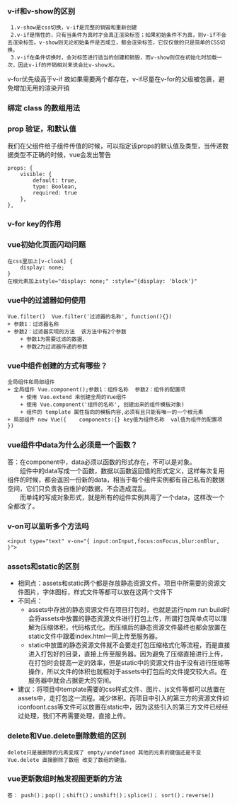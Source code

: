 ### v-if和v-show的区别
     1.v-show是css切换，v-if是完整的销毁和重新创建
     2.v-if是惰性的，只有当条件为真时才会真正渲染标签；如果初始条件不为真，则v-if不会去渲染标签。v-show则无论初始条件是否成立，都会渲染标签，它仅仅做的只是简单的CSS切换。
     3.v-if在条件切换时，会对标签进行适当的创建和销毁，而v-show则仅在初始化时加载一次，因此v-if的开销相对来说会比v-show大。
v-for优先级高于v-if 故如果需要两个都存在，v-if尽量在v-for的父级被包裹，避免增加无用的渲染开销

### 绑定 class 的数组用法
### prop 验证，和默认值
我们在父组件给子组件传值的时候，可以指定该props的默认值及类型，当传递数据类型不正确的时候，vue会发出警告
```vue
props: {
    visible: {
        default: true,
        type: Boolean,
        required: true
    },
},
```
### v-for key的作用

### vue初始化页面闪动问题
    在css里加上[v-cloak] {
        display: none;
    }
    在根元素加上style="display: none;" :style="{display: 'block'}"
### vue中的过滤器如何使用
    Vue.filter()  Vue.filter('过滤器的名称', function(){})
    + 参数1：过滤器名称
    + 参数2：过滤器实现的方法  该方法中有2个参数  
        + 参数1为需要过滤的数据，
        + 参数2为过滤器传递的参数
### vue中组件创建的方式有哪些？
    全局组件和局部组件
    + 全局组件 Vue.component();参数1：组件名称  参数2：组件的配置项
        + 使用 Vue.extend 来创建全局的Vue组件
        + 使用 Vue.component('组件的名称', 创建出来的组件模板对象)
        + 组件的 template 属性指向的模板内容,必须有且只能有唯一的一个根元素
    + 局部组件 new Vue({    components:{} key值为组件名称  val值为组件的配置项 })

### vue组件中data为什么必须是一个函数？
答：在component中，data必须以函数的形式存在，不可以是对象。<br />
&emsp;&emsp;组件中的data写成一个函数，数据以函数返回值的形式定义，这样每次复用组件的时候，都会返回一份新的data，相当于每个组件实例都有自己私有的数据空间，它们只负责各自维护的数据，不会造成混乱。<br />
&emsp;&emsp;而单纯的写成对象形式，就是所有的组件实例共用了一个data，这样改一个全都改了。

### v-on可以监听多个方法吗
```vue
<input type="text" v-on="{ input:onInput,focus:onFocus,blur:onBlur, }">
```
### assets和static的区别
+ 相同点：assets和static两个都是存放静态资源文件。项目中所需要的资源文件图片，字体图标，样式文件等都可以放在这两个文件下
+ 不同点：
    + assets中存放的静态资源文件在项目打包时，也就是运行npm run build时会将assets中放置的静态资源文件进行打包上传，所谓打包简单点可以理解为压缩体积，代码格式化。而压缩后的静态资源文件最终也都会放置在static文件中跟着index.html一同上传至服务器。
    + static中放置的静态资源文件就不会要走打包压缩格式化等流程，而是直接进入打包好的目录，直接上传至服务器。因为避免了压缩直接进行上传，在打包时会提高一定的效率，但是static中的资源文件由于没有进行压缩等操作，所以文件的体积也就相对于assets中打包后的文件提交较大点。在服务器中就会占据更大的空间。
+ 建议：将项目中template需要的css样式文件、图片、js文件等都可以放置在assets中，走打包这一流程。减少体积。而项目中引入的第三方的资源文件如iconfoont.css等文件可以放置在static中，因为这些引入的第三方文件已经经过处理，我们不再需要处理，直接上传。

### delete和Vue.delete删除数组的区别
    delete只是被删除的元素变成了 empty/undefined 其他的元素的键值还是不变
    Vue.delete 直接删除了数组 改变了数组的键值。
### vue更新数组时触发视图更新的方法
    答： push()；pop()；shift()；unshift()；splice()； sort()；reverse()